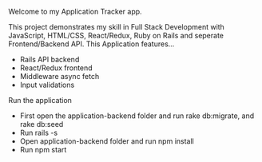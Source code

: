Welcome to my Application Tracker app.

 This project demonstrates my skill in Full Stack Development with JavaScript, HTML/CSS, React/Redux, Ruby on Rails and seperate Frontend/Backend API.
This Application features...
 - Rails API backend
 - React/Redux frontend
 - Middleware async fetch
 - Input validations

Run the application
 - First open the application-backend folder and run rake db:migrate, and rake db:seed
 - Run rails -s
 - Open application-backend folder and run npm install
 - Run npm start
